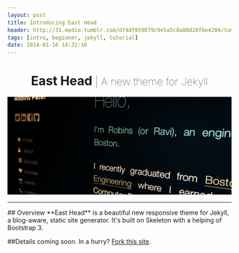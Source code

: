 ```yaml
---
layout: post
title: Introducing East Head
header: http://31.media.tumblr.com/df4df959879c9e5a5c8a80d28fbe4204/tumblr_mw87q8fy0q1sfie3io1_1280.jpg
tags: [intro, beginner, jekyll, tutorial]
date: 2014-01-16 14:32:16
---
```

<div><center><h1>East Head <small style="font-weight:100">|  A new theme for Jekyll</small></h1></center></div>

![screenshot](/images/cahoon_resources/mac.png)
<hr />
## Overview
**East Head** is a beautiful new responsive theme for Jekyll, a blog-aware, static site generator. It's built on Skeleton with a helping of Bootstrap 3.

##Details coming soon. In a hurry? <a href="https://github.com/arnp/personal-site"> Fork this site</a>.